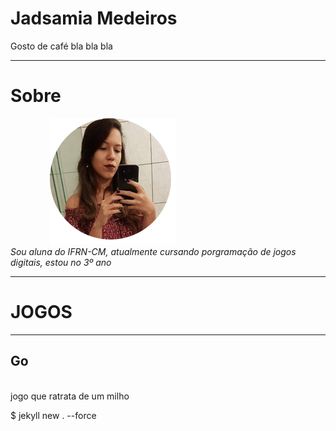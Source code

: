 # Jadsamia Medeiros
Gosto de café bla bla bla

* * *
# Sobre
   &nbsp; &nbsp; &nbsp; &nbsp; &nbsp; &nbsp; &nbsp; &nbsp; ![](minha.png) 
<br>
 _Sou aluna do IFRN-CM, atualmente cursando porgramação de jogos digitais, estou no 3º ano_

* * *
#  JOGOS
* * *
## Go
<br>
  jogo que ratrata de um milho
    
 $ jekyll new . --force 
 
  


